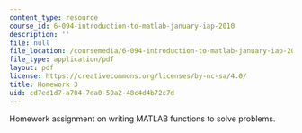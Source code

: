 ```yaml
---
content_type: resource
course_id: 6-094-introduction-to-matlab-january-iap-2010
description: ''
file: null
file_location: /coursemedia/6-094-introduction-to-matlab-january-iap-2010/cd7ed1d7a7047da050a248c4d4b72c7d_MIT6_094IAP10_assn03.pdf
file_type: application/pdf
layout: pdf
license: https://creativecommons.org/licenses/by-nc-sa/4.0/
title: Homework 3
uid: cd7ed1d7-a704-7da0-50a2-48c4d4b72c7d
---
```

Homework assignment on writing MATLAB functions to solve problems.